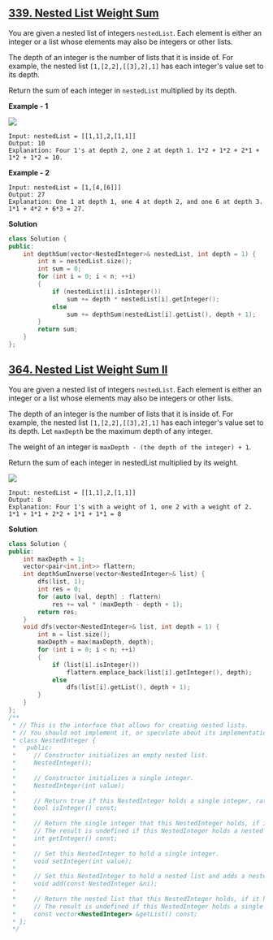 ## [339. Nested List Weight Sum](https://leetcode-cn.com/problems/nested-list-weight-sum/)

You are given a nested list of integers `nestedList`. Each element is either an integer or a list whose elements may also be integers or other lists.

The depth of an integer is the number of lists that it is inside of. For example, the nested list `[1,[2,2],[[3],2],1]` has each integer's value set to its depth.

Return the sum of each integer in `nestedList` multiplied by its depth.

**Example - 1**

<img src="https://assets.leetcode.com/uploads/2021/01/14/nestedlistweightsumex1.png"/>

```
Input: nestedList = [[1,1],2,[1,1]]
Output: 10
Explanation: Four 1's at depth 2, one 2 at depth 1. 1*2 + 1*2 + 2*1 + 1*2 + 1*2 = 10.
```

**Example - 2**

```text
Input: nestedList = [1,[4,[6]]]
Output: 27
Explanation: One 1 at depth 1, one 4 at depth 2, and one 6 at depth 3. 1*1 + 4*2 + 6*3 = 27.
```

**Solution**

```cpp
class Solution {
public:
    int depthSum(vector<NestedInteger>& nestedList, int depth = 1) {
        int n = nestedList.size();
        int sum = 0;
        for (int i = 0; i < n; ++i)
        {
            if (nestedList[i].isInteger())
                sum += depth * nestedList[i].getInteger();
            else
                sum += depthSum(nestedList[i].getList(), depth + 1);
        }
        return sum;
    }
};
```





## [364. Nested List Weight Sum II](https://leetcode-cn.com/problems/nested-list-weight-sum-ii/)

You are given a nested list of integers `nestedList`. Each element is either an integer or a list whose elements may also be integers or other lists.

The depth of an integer is the number of lists that it is inside of. For example, the nested list `[1,[2,2],[[3],2],1]` has each integer's value set to its depth. Let `maxDepth` be the maximum depth of any integer.

The weight of an integer is `maxDepth - (the depth of the integer) + 1`.

Return the sum of each integer in nestedList multiplied by its weight.

<img src="https://assets.leetcode.com/uploads/2021/03/27/nestedlistweightsumiiex1.png" />

```
Input: nestedList = [[1,1],2,[1,1]]
Output: 8
Explanation: Four 1's with a weight of 1, one 2 with a weight of 2.
1*1 + 1*1 + 2*2 + 1*1 + 1*1 = 8
```

**Solution**

```cpp
class Solution {
public:
    int maxDepth = 1;
    vector<pair<int,int>> flattern;
    int depthSumInverse(vector<NestedInteger>& list) {
        dfs(list, 1);
        int res = 0;
        for (auto [val, depth] : flattern)
            res += val * (maxDepth - depth + 1);
        return res;
    }
    void dfs(vector<NestedInteger>& list, int depth = 1) {
        int n = list.size();
        maxDepth = max(maxDepth, depth);
        for (int i = 0; i < n; ++i)
        {
            if (list[i].isInteger())
                flattern.emplace_back(list[i].getInteger(), depth);
            else
                dfs(list[i].getList(), depth + 1);
        }
    }
};
/**
 * // This is the interface that allows for creating nested lists.
 * // You should not implement it, or speculate about its implementation
 * class NestedInteger {
 *   public:
 *     // Constructor initializes an empty nested list.
 *     NestedInteger();
 *
 *     // Constructor initializes a single integer.
 *     NestedInteger(int value);
 *
 *     // Return true if this NestedInteger holds a single integer, rather than a nested list.
 *     bool isInteger() const;
 *
 *     // Return the single integer that this NestedInteger holds, if it holds a single integer
 *     // The result is undefined if this NestedInteger holds a nested list
 *     int getInteger() const;
 *
 *     // Set this NestedInteger to hold a single integer.
 *     void setInteger(int value);
 *
 *     // Set this NestedInteger to hold a nested list and adds a nested integer to it.
 *     void add(const NestedInteger &ni);
 *
 *     // Return the nested list that this NestedInteger holds, if it holds a nested list
 *     // The result is undefined if this NestedInteger holds a single integer
 *     const vector<NestedInteger> &getList() const;
 * };
 */
```

